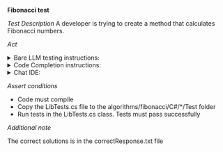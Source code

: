 **Fibonacci test**

*Test Description*
A developer is trying to create a method that calculates Fibonacci numbers.

*Act*

<details>
<summary>Bare LLM testing instructions:</summary>

- Open the prompt.txt file
- Copy a question located in the prompt.txt file to the chat window
- Submit the question
- Open the project algorithms/fibonacci/C#
- Open the Lib class
- Add the suggested method to the Lib class

</details>

<details>
<summary>Code Completion instructions:</summary>

- Open the project algorithms/fibonacci/C# in IDE
- Open the Lib class
- In the class, Type:

```C#
public static int Fibonacci(int n) {
```

- Press ENTER
- Accept a sequence of suggestions using the TAB and ENTER keys

</details>

<details>
<summary>Chat IDE:</summary>

- Open the project algorithms/fibonacci/C#
- Open the Lib class
- Type in the chat window:

```C#
Implement public static int Fibonacci(int n) method that takes integer and produces a Fibonacci value for this number
```

- Add the suggested method to the Lib class

</details>

*Assert conditions*

- Code must compile
- Copy the LibTests.cs file to the algorithms/fibonacci/C#/*/Test folder
- Run tests in the LibTests.cs class. Tests must pass successfully

*Additional note*

The correct solutions is in the correctResponse.txt file